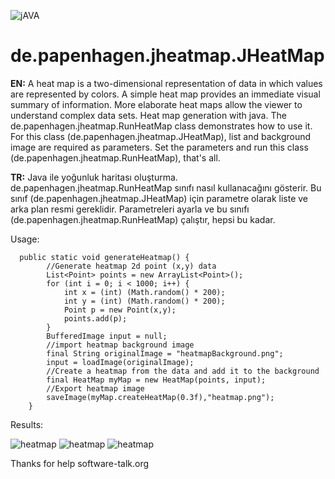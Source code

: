 ![jAVA](https://img.shields.io/badge/Language-Java-red.svg)
# de.papenhagen.jheatmap.JHeatMap

**EN:** A heat map is a two-dimensional representation of data in which values are represented by colors. A simple heat map provides an immediate visual summary of information. More elaborate heat maps allow the viewer to understand complex data sets. Heat map generation with java. The de.papenhagen.jheatmap.RunHeatMap class demonstrates how to use it. For this class (de.papenhagen.jheatmap.JHeatMap), list and background image are required as parameters. Set the parameters and run this class (de.papenhagen.jheatmap.RunHeatMap), that's all.

**TR:** Java ile yoğunluk haritası oluşturma. de.papenhagen.jheatmap.RunHeatMap sınıfı nasıl kullanacağını gösterir. Bu sınıf (de.papenhagen.jheatmap.JHeatMap) için parametre olarak liste ve arka plan resmi gereklidir. Parametreleri ayarla ve bu sınıfı (de.papenhagen.jheatmap.RunHeatMap) çalıştır, hepsi bu kadar.

Usage:

      public static void generateHeatmap() {
            //Generate heatmap 2d point (x,y) data
            List<Point> points = new ArrayList<Point>(); 
            for (int i = 0; i < 1000; i++) {
                int x = (int) (Math.random() * 200);
                int y = (int) (Math.random() * 200);
                Point p = new Point(x,y);
                points.add(p);
            }
            BufferedImage input = null;
            //import heatmap background image
            final String originalImage = "heatmapBackground.png";
            input = loadImage(originalImage);
            //Create a heatmap from the data and add it to the background
            final HeatMap myMap = new HeatMap(points, input);
            //Export heatmap image
            saveImage(myMap.createHeatMap(0.3f),"heatmap.png");
        }


Results:

![heatmap](http://i.imgur.com/W0YCvkM.png)
![heatmap](http://mesutpiskin.com/blog/wp-content/uploads/2018/04/heatmap-640x480.jpeg)
![heatmap](https://community.uservoice.com/wp-content/uploads/heatmap-f-shape-800x371.jpg)


Thanks for help software-talk.org
